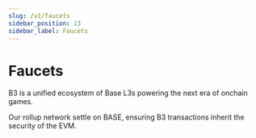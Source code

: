 ```yaml
---
slug: /v1/faucets
sidebar_position: 13
sidebar_label: Faucets
---
```


# Faucets

B3 is a unified ecosystem of Base L3s powering the next era of onchain games.

Our rollup network settle on BASE, ensuring B3 transactions inherit the security of the EVM. 